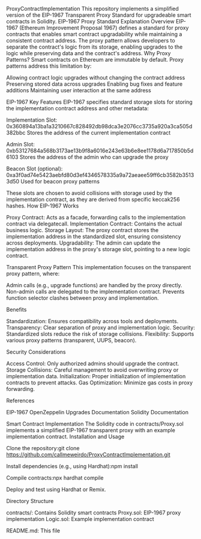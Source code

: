 ProxyContractImplementation
This repository implements a simplified version of the EIP-1967 Transparent Proxy Standard for upgradeable smart contracts in Solidity.
EIP-1967 Proxy Standard Explanation
Overview
EIP-1967 (Ethereum Improvement Proposal 1967) defines a standard for proxy contracts that enables smart contract upgradability while maintaining a consistent contract address. The proxy pattern allows developers to separate the contract's logic from its storage, enabling upgrades to the logic while preserving data and the contract's address.
Why Proxy Patterns?
Smart contracts on Ethereum are immutable by default. Proxy patterns address this limitation by:

Allowing contract logic upgrades without changing the contract address
Preserving stored data across upgrades
Enabling bug fixes and feature additions
Maintaining user interaction at the same address

EIP-1967 Key Features
EIP-1967 specifies standard storage slots for storing the implementation contract address and other metadata:

Implementation Slot: 0x360894a13ba1a3210667c828492db98dca3e2076cc3735a920a3ca505d382bbc
Stores the address of the current implementation contract


Admin Slot: 0xb53127684a568b3173ae13b9f8a6016e243e63b6e8ee1178d6a717850b5d6103
Stores the address of the admin who can upgrade the proxy


Beacon Slot (optional): 0xa3f0ad74e5423aebfd80d3ef4346578335a9a72aeaee59ff6cb3582b35133d50
Used for beacon proxy patterns



These slots are chosen to avoid collisions with storage used by the implementation contract, as they are derived from specific keccak256 hashes.
How EIP-1967 Works

Proxy Contract: Acts as a facade, forwarding calls to the implementation contract via delegatecall.
Implementation Contract: Contains the actual business logic.
Storage Layout: The proxy contract stores the implementation address in the standardized slot, ensuring consistency across deployments.
Upgradability: The admin can update the implementation address in the proxy's storage slot, pointing to a new logic contract.

Transparent Proxy Pattern
This implementation focuses on the transparent proxy pattern, where:

Admin calls (e.g., upgrade functions) are handled by the proxy directly.
Non-admin calls are delegated to the implementation contract.
Prevents function selector clashes between proxy and implementation.

Benefits

Standardization: Ensures compatibility across tools and deployments.
Transparency: Clear separation of proxy and implementation logic.
Security: Standardized slots reduce the risk of storage collisions.
Flexibility: Supports various proxy patterns (transparent, UUPS, beacon).

Security Considerations

Access Control: Only authorized admins should upgrade the contract.
Storage Collisions: Careful management to avoid overwriting proxy or implementation data.
Initialization: Proper initialization of implementation contracts to prevent attacks.
Gas Optimization: Minimize gas costs in proxy forwarding.

References

EIP-1967
OpenZeppelin Upgrades Documentation
Solidity Documentation

Smart Contract Implementation
The Solidity code in contracts/Proxy.sol implements a simplified EIP-1967 transparent proxy with an example implementation contract.
Installation and Usage

Clone the repository:git clone https://github.com/callmeweirdo/ProxyContractImplementation.git


Install dependencies (e.g., using Hardhat):npm install


Compile contracts:npx hardhat compile


Deploy and test using Hardhat or Remix.

Directory Structure

contracts/: Contains Solidity smart contracts
Proxy.sol: EIP-1967 proxy implementation
Logic.sol: Example implementation contract


README.md: This file

